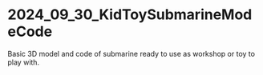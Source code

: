 # 2024_09_30_KidToySubmarineModeCode
Basic 3D model and code of submarine ready to use as workshop or toy to play with.
